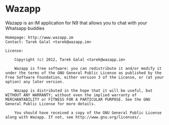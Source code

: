 Wazapp
======

Wazapp is an IM application for N9 that allows you to chat with your Whatsapp buddies

	Homepage: http://www.wazapp.im
	Contact: Tarek Galal <tarek@wazapp.im>

	License:

		Copyright (c) 2012, Tarek Galal <tarek@wazapp.im>

		Wazapp is free software: you can redistribute it and/or modify it under the terms of the GNU General Public License as published by the Free Software Foundation, either version 3 of the License, or (at your option) any later version.

		Wazapp is distributed in the hope that it will be useful, but WITHOUT ANY WARRANTY; without even the implied warranty of MERCHANTABILITY or FITNESS FOR A PARTICULAR PURPOSE. See the GNU General Public License for more details.

		You should have received a copy of the GNU General Public License along with Wazapp. If not, see http://www.gnu.org/licenses/.
